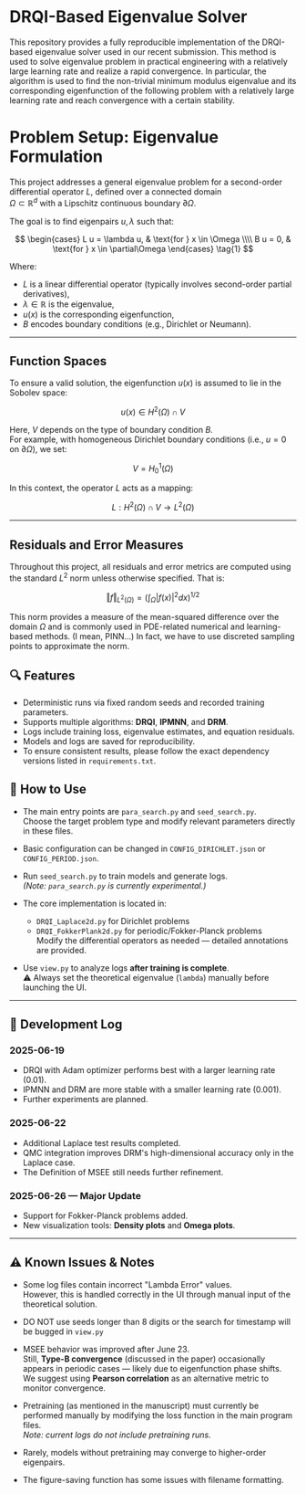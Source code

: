 # DRQI-Based Eigenvalue Solver

This repository provides a fully reproducible implementation of the DRQI-based eigenvalue solver used in our recent submission. This method is used to solve eigenvalue problem in practical engineering with a relatively large learning rate and realize a rapid convergence. In particular, the algorithm is used to find the non-trivial minimum modulus eigenvalue and its corresponding eigenfunction of the following problem with a relatively large learning rate and reach convergence with a certain stability.

# Problem Setup: Eigenvalue Formulation

This project addresses a general eigenvalue problem for a second-order differential operator $L$, defined over a connected domain  
$\Omega\subset\mathbb{R}^d$ with a Lipschitz continuous boundary $\partial\Omega$.

The goal is to find eigenpairs $u, \lambda$ such that:

$$
\begin{cases}
L u = \lambda u, & \text{for } x \in \Omega \\\\
B u = 0, & \text{for } x \in \partial\Omega
\end{cases}
\tag{1}
$$

Where:
- $L$ is a linear differential operator (typically involves second-order partial derivatives),
- $\lambda\in\mathbb{R}$ is the eigenvalue,
- $u(x)$ is the corresponding eigenfunction,
- $B$ encodes boundary conditions (e.g., Dirichlet or Neumann).

---

## Function Spaces

To ensure a valid solution, the eigenfunction $u(x)$ is assumed to lie in the Sobolev space:

$$
u(x) \in H^2(\Omega) \cap V
$$

Here, $V$ depends on the type of boundary condition $B$.  
For example, with homogeneous Dirichlet boundary conditions (i.e., $u = 0$ on $\partial\Omega$), we set:

$$
V = H_0^1(\Omega)
$$

In this context, the operator $L$ acts as a mapping:

$$
L : H^2(\Omega) \cap V \rightarrow L^2(\Omega)
$$

---

## Residuals and Error Measures

Throughout this project, all residuals and error metrics are computed using the standard $L^2$ norm unless otherwise specified. That is:

$$
\Vert f\Vert_{L^2(\Omega)} = \left( \int_\Omega |f(x)|^2 dx \right)^{1/2}
$$

This norm provides a measure of the mean-squared difference over the domain $\Omega$ and is commonly used in PDE-related numerical and learning-based methods. (I mean, PINN...)
In fact, we have to use discreted sampling points to approximate the norm.


## 🔍 Features
- Deterministic runs via fixed random seeds and recorded training parameters.
- Supports multiple algorithms: **DRQI**, **IPMNN**, and **DRM**.
- Logs include training loss, eigenvalue estimates, and equation residuals.
- Models and logs are saved for reproducibility.
- To ensure consistent results, please follow the exact dependency versions listed in `requirements.txt`.

## 🚀 How to Use

- The main entry points are `para_search.py` and `seed_search.py`.  
  Choose the target problem type and modify relevant parameters directly in these files.

- Basic configuration can be changed in `CONFIG_DIRICHLET.json` or `CONFIG_PERIOD.json`.

- Run `seed_search.py` to train models and generate logs.  
  *(Note: `para_search.py` is currently experimental.)*

- The core implementation is located in:
  - `DRQI_Laplace2d.py` for Dirichlet problems  
  - `DRQI_FokkerPlank2d.py` for periodic/Fokker-Planck problems  
  Modify the differential operators as needed — detailed annotations are provided.

- Use `view.py` to analyze logs **after training is complete**.  
  ⚠️ Always set the theoretical eigenvalue (`lambda`) manually before launching the UI.

---

## 📅 Development Log

### 2025-06-19
- DRQI with Adam optimizer performs best with a larger learning rate (0.01).
- IPMNN and DRM are more stable with a smaller learning rate (0.001).
- Further experiments are planned.

### 2025-06-22
- Additional Laplace test results completed.
- QMC integration improves DRM's high-dimensional accuracy only in the Laplace case.
- The Definition of MSEE still needs further refinement.

### 2025-06-26 — Major Update
- Support for Fokker-Planck problems added.
- New visualization tools: **Density plots** and **Omega plots**.

---

## ⚠️ Known Issues & Notes

- Some log files contain incorrect "Lambda Error" values.  
  However, this is handled correctly in the UI through manual input of the theoretical solution.

- DO NOT use seeds longer than 8 digits or the search for timestamp will be bugged in `view.py`

- MSEE behavior was improved after June 23.  
  Still, **Type-B convergence** (discussed in the paper) occasionally appears in periodic cases — likely due to eigenfunction phase shifts.  
  We suggest using **Pearson correlation** as an alternative metric to monitor convergence.

- Pretraining (as mentioned in the manuscript) must currently be performed manually by modifying the loss function in the main program files.  
  *Note: current logs do not include pretraining runs.*

- Rarely, models without pretraining may converge to higher-order eigenpairs.

- The figure-saving function has some issues with filename formatting.

